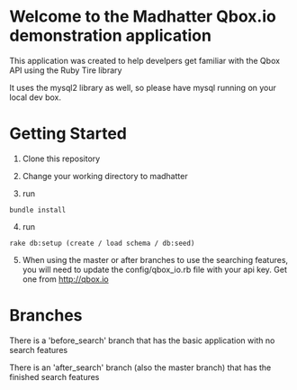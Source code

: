 # Welcome to the Madhatter Qbox.io demonstration application

This application was created to help develpers get familiar with the Qbox API
using the Ruby Tire library

It uses the mysql2 library as well, so please have mysql running on your local dev box.

# Getting Started

1. Clone this repository

2. Change your working directory to madhatter

3. run 
```shell
bundle install
```

4. run 
```shell
rake db:setup (create / load schema / db:seed)
```

5. When using the master or after branches to use the searching features, you will need to update the config/qbox_io.rb file with your api key.  Get one from http://qbox.io

# Branches

There is a 'before_search' branch that has the basic application with no 
search features 

There is an 'after_search' branch (also the master branch) that has the finished search features
